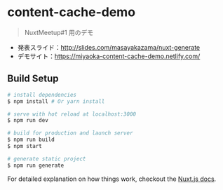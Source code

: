 # content-cache-demo

> NuxtMeetup#1 用のデモ

- 発表スライド：http://slides.com/masayakazama/nuxt-generate
- デモサイト：https://miyaoka-content-cache-demo.netlify.com/

## Build Setup

```bash
# install dependencies
$ npm install # Or yarn install

# serve with hot reload at localhost:3000
$ npm run dev

# build for production and launch server
$ npm run build
$ npm start

# generate static project
$ npm run generate
```

For detailed explanation on how things work, checkout the [Nuxt.js docs](https://github.com/nuxt/nuxt.js).
